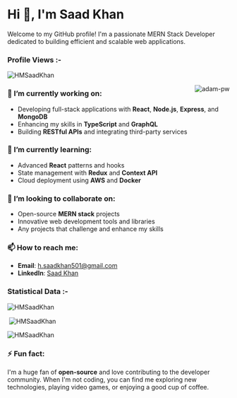 <h1 align="left">Hi 👋, I'm Saad Khan</h1>
Welcome to my GitHub profile! I'm a passionate MERN Stack Developer dedicated to building efficient and scalable web applications.
<p align="right"> <h3>Profile Views :-</h3> <img src="https://komarev.com/ghpvc/?username=HMSaadKhan&label=Profile%20views&color=0e75b6&style=flat"
  alt="HMSaadKhan" /> 
  </p>

<p><img align="right" src="https://github.com/HMSaadKhan/HMSaadKhan/blob/main/animation_500_kxa883sd.gif" alt="adam-pw" /></p>


### 🔭 I’m currently working on:
- Developing full-stack applications with **React**, **Node.js**, **Express**, and **MongoDB**
- Enhancing my skills in **TypeScript** and **GraphQL**
- Building **RESTful APIs** and integrating third-party services

### 🌱 I’m currently learning:
- Advanced **React** patterns and hooks
- State management with **Redux** and **Context API**
- Cloud deployment using **AWS** and **Docker**

### 👯 I’m looking to collaborate on:
- Open-source **MERN stack** projects
- Innovative web development tools and libraries
- Any projects that challenge and enhance my skills

### 📫 How to reach me:
- **Email**: h.saadkhan501@gmail.com
- **LinkedIn**: [Saad Khan](https://www.linkedin.com/in/hsaad-khan/)

<h3>Statistical Data :-</h3>
<p><img align="center"
    src="https://github-readme-stats.vercel.app/api/top-langs?username=HMSaadKhan&show_icons=true&locale=en&bg_color=0d1117&text_color=ffffff&layout=compact"
    alt="HMSaadKhan" 
    bg_color=#808080/></p>
<p>&nbsp;<img align="center" src="https://github-readme-stats.vercel.app/api?username=HMSaadKhan&show_icons=true&locale=en&bg_color=0d1117&text_color=ffffff&repo=convoychat"
    alt="HMSaadKhan" /></p>

<p><img align="center" src="https://github-readme-streak-stats.herokuapp.com/?user=HMSaadKhan&theme=dark&background=0d1117&date_format=M%20j%5B%2C%20Y%5D" alt="HMSaadKhan" /></p>
   

### ⚡ Fun fact:
I'm a huge fan of **open-source** and love contributing to the developer community. When I'm not coding, you can find me exploring new technologies, playing video games, or enjoying a good cup of coffee.
